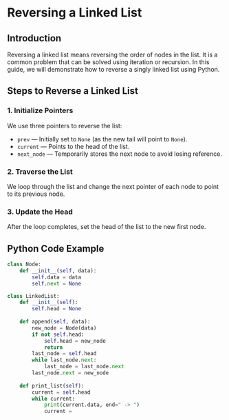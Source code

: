 # Reversing a Linked List

## Introduction

Reversing a linked list means reversing the order of nodes in the list. It is a common problem that can be solved using iteration or recursion. In this guide, we will demonstrate how to reverse a singly linked list using Python.

## Steps to Reverse a Linked List

### 1. Initialize Pointers

We use three pointers to reverse the list:
- `prev` — Initially set to `None` (as the new tail will point to `None`).
- `current` — Points to the head of the list.
- `next_node` — Temporarily stores the next node to avoid losing reference.

### 2. Traverse the List

We loop through the list and change the next pointer of each node to point to its previous node.

### 3. Update the Head

After the loop completes, set the head of the list to the new first node.

## Python Code Example

```python
class Node:
    def __init__(self, data):
        self.data = data
        self.next = None

class LinkedList:
    def __init__(self):
        self.head = None
    
    def append(self, data):
        new_node = Node(data)
        if not self.head:
            self.head = new_node
            return
        last_node = self.head
        while last_node.next:
            last_node = last_node.next
        last_node.next = new_node
    
    def print_list(self):
        current = self.head
        while current:
            print(current.data, end=" -> ")
            current = 

